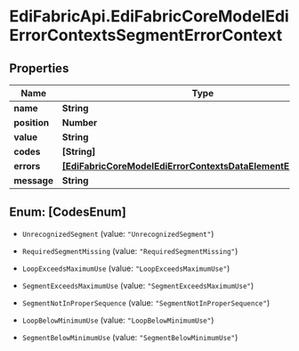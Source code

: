# EdiFabricApi.EdiFabricCoreModelEdiErrorContextsSegmentErrorContext

## Properties
Name | Type | Description | Notes
------------ | ------------- | ------------- | -------------
**name** | **String** |  | [optional] 
**position** | **Number** |  | [optional] 
**value** | **String** |  | [optional] 
**codes** | **[String]** |  | [optional] 
**errors** | [**[EdiFabricCoreModelEdiErrorContextsDataElementErrorContext]**](EdiFabricCoreModelEdiErrorContextsDataElementErrorContext.md) |  | [optional] 
**message** | **String** |  | [optional] 


<a name="[CodesEnum]"></a>
## Enum: [CodesEnum]


* `UnrecognizedSegment` (value: `"UnrecognizedSegment"`)

* `RequiredSegmentMissing` (value: `"RequiredSegmentMissing"`)

* `LoopExceedsMaximumUse` (value: `"LoopExceedsMaximumUse"`)

* `SegmentExceedsMaximumUse` (value: `"SegmentExceedsMaximumUse"`)

* `SegmentNotInProperSequence` (value: `"SegmentNotInProperSequence"`)

* `LoopBelowMinimumUse` (value: `"LoopBelowMinimumUse"`)

* `SegmentBelowMinimumUse` (value: `"SegmentBelowMinimumUse"`)




